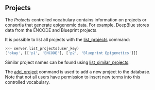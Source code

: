 ## Projects

The *Projects* controlled vocabulary contains information on projects or consortia that generate epigenomic data.
For example, DeepBlue stores data from the ENCODE and Blueprint projects.

It is possible to list all projects with the [list_projects](http://deepblue.mpi-inf.mpg.de/api.html#api-list_projects) command:
```python
>>> server.list_projects(user_key)
['okay', [['p1', 'ENCODE'], ['p2', 'Blueprint Epigenetics']]]
```

Similar project names can be found using [list_similar_projects](http://deepblue.mpi-inf.mpg.de/api.html#api-list_similar_projects).

The [add_project](http://deepblue.mpi-inf.mpg.de/api.html#api-add_project) command is used to add a new project to the database.
Note that not all users have permission to insert new terms into this controlled vocabulary.
